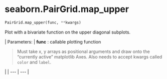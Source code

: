 # seaborn.PairGrid.map_upper

```py
PairGrid.map_upper(func, **kwargs)
```

Plot with a bivariate function on the upper diagonal subplots.

| Parameters: | **func** : callable plotting function

> Must take x, y arrays as positional arguments and draw onto the “currently active” matplotlib Axes. Also needs to accept kwargs called `color` and `label`.

 |
| --- | --- |